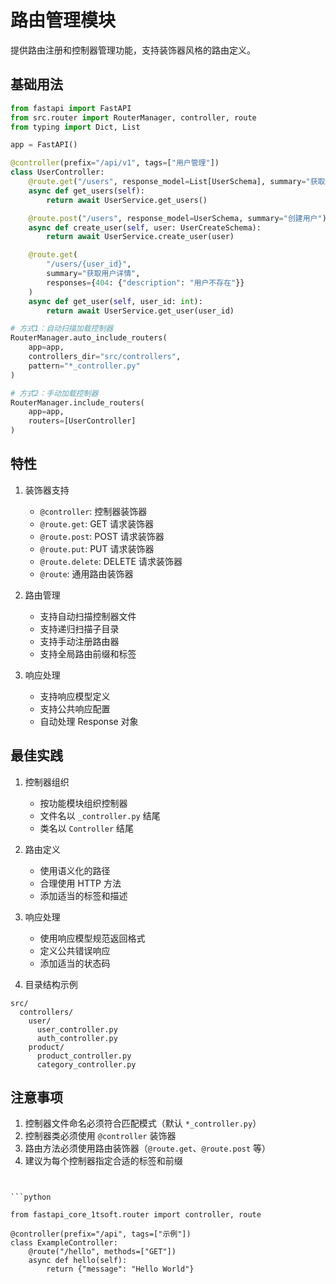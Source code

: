 # 路由管理模块

提供路由注册和控制器管理功能，支持装饰器风格的路由定义。

## 基础用法

```python
from fastapi import FastAPI
from src.router import RouterManager, controller, route
from typing import Dict, List

app = FastAPI()

@controller(prefix="/api/v1", tags=["用户管理"])
class UserController:
    @route.get("/users", response_model=List[UserSchema], summary="获取用户列表")
    async def get_users(self):
        return await UserService.get_users()

    @route.post("/users", response_model=UserSchema, summary="创建用户")
    async def create_user(self, user: UserCreateSchema):
        return await UserService.create_user(user)

    @route.get(
        "/users/{user_id}", 
        summary="获取用户详情",
        responses={404: {"description": "用户不存在"}}
    )
    async def get_user(self, user_id: int):
        return await UserService.get_user(user_id)

# 方式1：自动扫描加载控制器
RouterManager.auto_include_routers(
    app=app,
    controllers_dir="src/controllers",
    pattern="*_controller.py"
)

# 方式2：手动加载控制器
RouterManager.include_routers(
    app=app,
    routers=[UserController]
)
```

## 特性

1. 装饰器支持
   - `@controller`: 控制器装饰器
   - `@route.get`: GET 请求装饰器
   - `@route.post`: POST 请求装饰器
   - `@route.put`: PUT 请求装饰器
   - `@route.delete`: DELETE 请求装饰器
   - `@route`: 通用路由装饰器

2. 路由管理
   - 支持自动扫描控制器文件
   - 支持递归扫描子目录
   - 支持手动注册路由器
   - 支持全局路由前缀和标签

3. 响应处理
   - 支持响应模型定义
   - 支持公共响应配置
   - 自动处理 Response 对象

## 最佳实践

1. 控制器组织
   - 按功能模块组织控制器
   - 文件名以 `_controller.py` 结尾
   - 类名以 `Controller` 结尾

2. 路由定义
   - 使用语义化的路径
   - 合理使用 HTTP 方法
   - 添加适当的标签和描述

3. 响应处理
   - 使用响应模型规范返回格式
   - 定义公共错误响应
   - 添加适当的状态码

4. 目录结构示例
```
src/
  controllers/
    user/
      user_controller.py
      auth_controller.py
    product/
      product_controller.py
      category_controller.py
```

## 注意事项

1. 控制器文件命名必须符合匹配模式（默认 `*_controller.py`）
2. 控制器类必须使用 `@controller` 装饰器
3. 路由方法必须使用路由装饰器（`@route.get`、`@route.post` 等）
4. 建议为每个控制器指定合适的标签和前缀
```


```python

from fastapi_core_1tsoft.router import controller, route

@controller(prefix="/api", tags=["示例"])
class ExampleController:
    @route("/hello", methods=["GET"])
    async def hello(self):
        return {"message": "Hello World"}
```